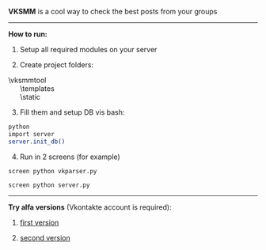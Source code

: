 <b>VKSMM</b> is a cool way to check the best posts from your groups
<hr>
<b>How to run:</b>

1) Setup all required modules on your server 

2) Create project folders:

\vksmmtool <br>
&nbsp;&nbsp;&nbsp;&nbsp;&nbsp;&nbsp;\templates <br>
&nbsp;&nbsp;&nbsp;&nbsp;&nbsp;&nbsp;\static <br>

3) Fill them and setup DB vis bash:

```bash
python
import server
server.init_db()
```

4) Run in 2 screens (for example)

<code>screen python vkparser.py</code>

<code>screen python server.py</code>
<hr>
<b>Try alfa versions</b> (Vkontakte account is required):

1) <a href="http://178.62.64.47:5000/" target="_blank">first version</a>

2) <a href="http://178.62.64.47:5000/demo?user_id=51758590" target="_blank">second version</a>
